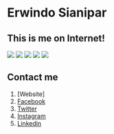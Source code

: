 # Erwindo Sianipar
## This is me on Internet!

![](https://img.shields.io/github/issues/erwindosianipar/erwindosianipar.github.io)
![](https://img.shields.io/github/forks/erwindosianipar/erwindosianipar.github.io)
![](https://img.shields.io/github/stars/erwindosianipar/erwindosianipar.github.io)
![](https://img.shields.io/github/license/erwindosianipar/erwindosianipar.github.io)
![](https://img.shields.io/twitter/url?url=https%3A%2F%2Fgithub.com%2Ferwindosianipar%2Ferwindosianipar.github.io)

## Contact me

1. [Website]
2. [Facebook](https://www.facebook.com/erwindosianipar)
3. [Twitter](https://twitter.com/erwindosianipar)
4. [Instagram](https://www.instagram.com/erwindosianipar)
5. [Linkedin](https://linkedin.com/in/erwindosianipar)
